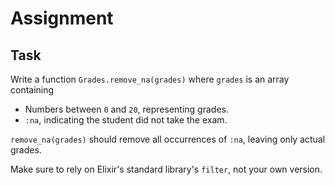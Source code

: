 # Assignment

## Task

Write a function `Grades.remove_na(grades)` where `grades` is
an array containing

* Numbers between `0` and `20`, representing grades.
* `:na`, indicating the student did not take the exam.

`remove_na(grades)` should remove all occurrences of `:na`,
leaving only actual grades.

Make sure to rely on Elixir's standard library's `filter`,
not your own version.

